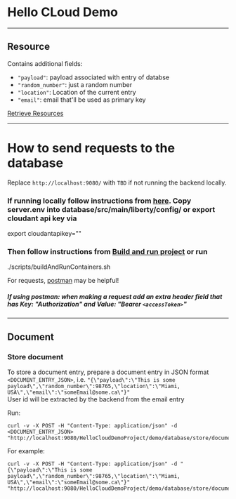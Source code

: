# Hello CLoud Demo

---

## Resource
Contains additional fields:
- `"payload"`: payload associated with entry of databse 
- `"random_number"`: just a random number
- `"location"`: Location of the current entry
- `"email"`: email that'll be used as primary key


[Retrieve Resources](#retrieve-resources)

---

# How to send requests to the database

Replace `http://localhost:9080/` with `TBD` if not running the backend locally.

### If running locally follow instructions from [here](TBD). Copy server.env into database/src/main/liberty/config/ or export cloudant api key via
export cloudantapikey="<cloudant API key here>"
### Then follow instructions from [Build and run project](TBD) or run
./scripts/buildAndRunContainers.sh


For requests, [postman](https://www.postman.com/downloads/) may be helpful!
##### If using postman: when making a request add an extra header field that has Key: "Authorization" and Value: "Bearer `<accessToken>`"

---

## Document

### Store document
To store a document entry, prepare a document entry in JSON format `<DOCUMENT_ENTRY_JSON>`, i.e. `"{\"payload\":\"This is some payload\",\"random_number\":98765,\"location\":\"Miami, USA\",\"email\":\"someEmail@some.ca\"}"`\
User id will be extracted by the backend from the email entry

Run:
```
curl -v -X POST -H "Content-Type: application/json" -d <DOCUMENT_ENTRY_JSON> "http://localhost:9080/HelloCloudDemoProject/demo/database/store/document"
```

For example:
```
curl -v -X POST -H "Content-Type: application/json" -d "{\"payload\":\"This is some payload\",\"random_number\":98765,\"location\":\"Miami, USA\",\"email\":\"someEmail@some.ca\"}" "http://localhost:9080/HelloCloudDemoProject/demo/database/store/document"
```